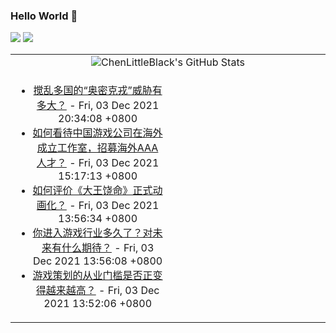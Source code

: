 ### Hello World 👋

[![](https://img.shields.io/badge/@ChenLittleBlack-1a6c81?style=flat&logo=java&logoColor=1a6c81&label=Java&colorA=ffffff)](https://www.java.com/)
[![](https://img.shields.io/badge/@ChenLittleBlack-41b883?style=flat&logo=vuedotjs&logoColor=41b883&label=Vue&colorA=ffffff)](https://cn.vuejs.org/)

<table>
<tr>
<td colspan="2" style="text-align: center;">
<img alt="ChenLittleBlack's GitHub Stats" src="https://github-readme-stats.vercel.app/api?username=ChenLittleBlack&show_icons=true&icon_color=CE1D2D&text_color=718096&bg_color=ffffff&hide_title=true" />
</td>
</tr>
<tr>
<td align="center" valign="middle">

<!-- START_SECTION:blog -->
* <a href='http://www.zhihu.com/question/502402042/answer/2254569535?utm_campaign=rss&utm_medium=rss&utm_source=rss&utm_content=title' target='_blank'>搅乱多国的“奥密克戎”威胁有多大？</a> - Fri, 03 Dec 2021 20:34:08 +0800
* <a href='http://www.zhihu.com/question/503276127/answer/2254331660?utm_campaign=rss&utm_medium=rss&utm_source=rss&utm_content=title' target='_blank'>如何看待中国游戏公司在海外成立工作室，招募海外AAA人才？</a> - Fri, 03 Dec 2021 15:17:13 +0800
* <a href='http://www.zhihu.com/question/502749269/answer/2254502395?utm_campaign=rss&utm_medium=rss&utm_source=rss&utm_content=title' target='_blank'>如何评价《大王饶命》正式动画化？</a> - Fri, 03 Dec 2021 13:56:34 +0800
* <a href='http://www.zhihu.com/question/503270815/answer/2254452710?utm_campaign=rss&utm_medium=rss&utm_source=rss&utm_content=title' target='_blank'>你进入游戏行业多久了？对未来有什么期待？</a> - Fri, 03 Dec 2021 13:56:08 +0800
* <a href='http://www.zhihu.com/question/503354364/answer/2254409706?utm_campaign=rss&utm_medium=rss&utm_source=rss&utm_content=title' target='_blank'>游戏策划的从业门槛是否正变得越来越高？</a> - Fri, 03 Dec 2021 13:52:06 +0800
<!-- END_SECTION:blog -->

</td>
<td valign="middle" width="50%">

<!-- START_SECTION:douban -->

<!-- END_SECTION:douban -->

</td>
</tr>
</table>
